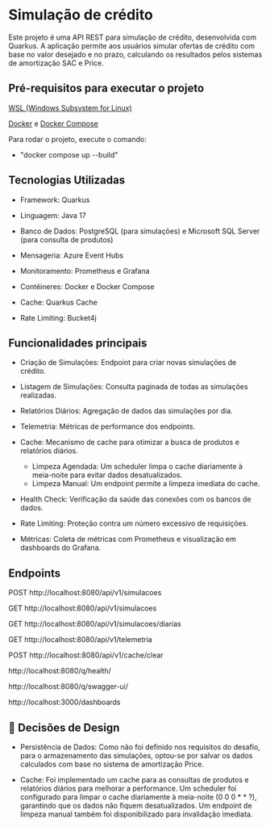 # Simulação de crédito

Este projeto é uma API REST para simulação de crédito, desenvolvida com Quarkus. 
A aplicação permite aos usuários simular ofertas de crédito com base no valor desejado e no prazo, 
calculando os resultados pelos sistemas de amortização SAC e Price.

## Pré-requisitos para executar o projeto
[WSL (Windows Subsystem for Linux)](https://learn.microsoft.com/pt-br/windows/wsl/install)

[Docker](https://docs.docker.com/get-started/get-docker/) e [Docker Compose](https://docs.docker.com/compose/install/)

Para rodar o projeto, execute o comando:
- "docker compose up --build"

## Tecnologias Utilizadas
- Framework: Quarkus

- Linguagem: Java 17

- Banco de Dados: PostgreSQL (para simulações) e Microsoft SQL Server (para consulta de produtos)

- Mensageria: Azure Event Hubs

- Monitoramento: Prometheus e Grafana

- Contêineres: Docker e Docker Compose

- Cache: Quarkus Cache

- Rate Limiting: Bucket4j

## Funcionalidades principais

- Criação de Simulações: Endpoint para criar novas simulações de crédito.

- Listagem de Simulações: Consulta paginada de todas as simulações realizadas.

- Relatórios Diários: Agregação de dados das simulações por dia.

- Telemetria: Métricas de performance dos endpoints.

- Cache: Mecanismo de cache para otimizar a busca de produtos e relatórios diários. 
    - Limpeza Agendada: Um scheduler limpa o cache diariamente à meia-noite para evitar dados desatualizados.
    - Limpeza Manual: Um endpoint permite a limpeza imediata do cache.

- Health Check: Verificação da saúde das conexões com os bancos de dados.

- Rate Limiting: Proteção contra um número excessivo de requisições.

- Métricas: Coleta de métricas com Prometheus e visualização em dashboards do Grafana.



## Endpoints
POST http://localhost:8080/api/v1/simulacoes

GET http://localhost:8080/api/v1/simulacoes

GET http://localhost:8080/api/v1/simulacoes/diarias

GET http://localhost:8080/api/v1/telemetria

POST http://localhost:8080/api/v1/cache/clear

http://localhost:8080/q/health/

http://localhost:8080/q/swagger-ui/

http://localhost:3000/dashboards


## 📝 Decisões de Design

- Persistência de Dados: Como não foi definido nos requisitos do desafio, para o armazenamento das simulações, optou-se por salvar os dados calculados com base no sistema de amortização Price.


- Cache: Foi implementado um cache para as consultas de produtos e relatórios diários para melhorar a performance. Um scheduler foi configurado para limpar o cache diariamente à meia-noite (0 0 0 * * ?), garantindo que os dados não fiquem desatualizados. Um endpoint de limpeza manual também foi disponibilizado para invalidação imediata.